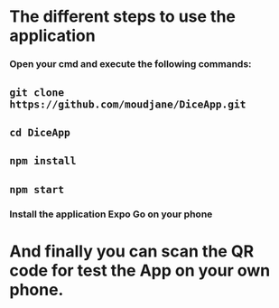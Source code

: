 # The different steps to use the application

### Open your cmd and execute the following commands:
## ```git clone https://github.com/moudjane/DiceApp.git```

## ```cd DiceApp```

## ```npm install```

## ```npm start```

### Install the application Expo Go on your phone
# And finally you can scan the QR code for test the App on your own phone.
